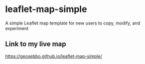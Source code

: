 # leaflet-map-simple
A simple Leaflet map template for new users to copy, modify, and experiment

## Link to my live map

https://geosebbo.github.io/leaflet-map-simple/
